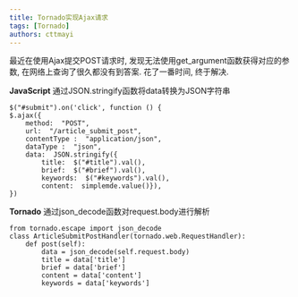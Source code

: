 ```yaml
---
title: Tornado实现Ajax请求
tags: [Tornado]
authors: cttmayi
---
```


最近在使用Ajax提交POST请求时, 发现无法使用get_argument函数获得对应的参数, 在网络上查询了很久都没有到答案. 花了一番时间, 终于解决.

**JavaScript**
通过JSON.stringify函数将data转换为JSON字符串
```
$("#submit").on('click', function () {
$.ajax({
    method:  "POST",
    url:  "/article_submit_post",
    contentType :  "application/json",
    dataType :  "json",
    data:  JSON.stringify({
        title:  $("#title").val(),
        brief:  $("#brief").val(),
        keywords:  $("#keywords").val(),
        content:  simplemde.value()}),
})
```
**Tornado**
通过json_decode函数对request.body进行解析
```
from tornado.escape import json_decode
class ArticleSubmitPostHandler(tornado.web.RequestHandler):
    def post(self):
        data = json_decode(self.request.body)
        title = data['title']
        brief = data['brief']
        content = data['content']
        keywords = data['keywords']
```